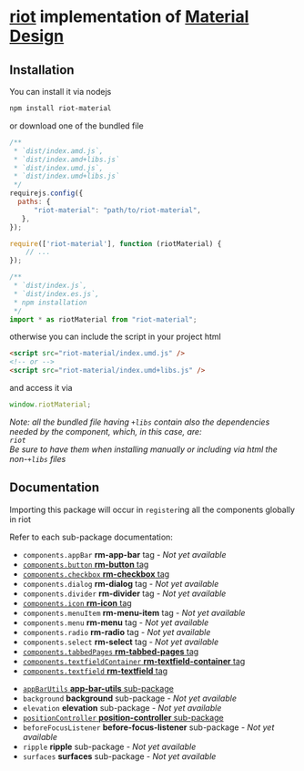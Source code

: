 # [riot](https://riot.js.org/) implementation of [Material Design](https://material.io/)
## Installation
You can install it via nodejs
```sh
npm install riot-material
```
or download one of the bundled file
```js
/**
 * `dist/index.amd.js`,
 * `dist/index.amd+libs.js`
 * `dist/index.umd.js`,
 * `dist/index.umd+libs.js`
 */
requirejs.config({
  paths: {
      "riot-material": "path/to/riot-material",
   },
});

require(['riot-material'], function (riotMaterial) {
    // ...
});

/**
 * `dist/index.js`,
 * `dist/index.es.js`,
 * npm installation
 */
import * as riotMaterial from "riot-material";
```
otherwise you can include the script in your project html
```html
<script src="riot-material/index.umd.js" />
<!-- or -->
<script src="riot-material/index.umd+libs.js" />
```
and access it via
```js
window.riotMaterial;
```
*Note: all the bundled file having `+libs` contain also the dependencies needed by the component, which, in this case, are:  
`riot`  
Be sure to have them when installing manually or including via html the non-`+libs` files*
## Documentation
Importing this package will occur in `register`ing all the components globally in riot

Refer to each sub-package documentation:
- `components.appBar` **rm-app-bar** tag - *Not yet available*
- [`components.button` **rm-button** tag](https://github.com/riot-material/rm-button#properties)
- [`components.checkbox` **rm-checkbox** tag](https://github.com/riot-material/rm-checkbox#properties)
- `components.dialog` **rm-dialog** tag - *Not yet available*
- `components.divider` **rm-divider** tag - *Not yet available*
- [`components.icon` **rm-icon** tag](https://github.com/riot-material/rm-icon#documentation)
- `components.menuItem` **rm-menu-item** tag - *Not yet available*
- `components.menu` **rm-menu** tag - *Not yet available*
- `components.radio` **rm-radio** tag - *Not yet available*
- `components.select` **rm-select** tag - *Not yet available*
- [`components.tabbedPages` **rm-tabbed-pages** tag](https://github.com/riot-material/rm-tabbed-pages#properties)
- [`components.textfieldContainer` **rm-textfield-container** tag](https://github.com/riot-material/rm-textfield-container#properties)
- [`components.textfield` **rm-textfield** tag](https://github.com/riot-material/rm-textfield#properties)
<!--  -->
- [`appBarUtils` **app-bar-utils** sub-package](https://github.com/riot-material/app-bar-utils#documentation)
- `background` **background** sub-package - *Not yet available*
- `elevation` **elevation** sub-package - *Not yet available*
- [`positionController` **position-controller** sub-package](https://github.com/riot-material/position-controller#methods)
- `beforeFocusListener` **before-focus-listener** sub-package - *Not yet available*
- `ripple` **ripple** sub-package - *Not yet available*
- `surfaces` **surfaces** sub-package - *Not yet available*